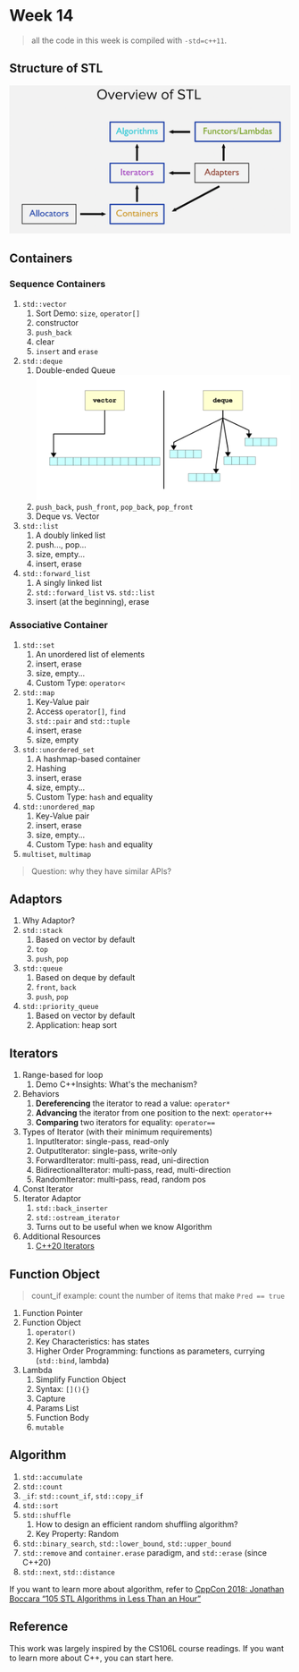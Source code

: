 # Week 14

> all the code in this week is compiled with `-std=c++11`.

## Structure of STL

![Structure of STL](attachment/images/structure-stl.png)

## Containers

### Sequence Containers

1. `std::vector`
   1. Sort Demo: `size`, `operator[]`
   2. constructor
   3. `push_back`
   4. clear
   5. `insert` and `erase`
2. `std::deque`
   1. Double-ended Queue
        ![Deque Structure](attachment/images/deque.png)
   2. `push_back`, `push_front`, `pop_back`, `pop_front`
   3. Deque vs. Vector
3. `std::list`
   1. A doubly linked list
   2. push..., pop...
   3. size, empty...
   4. insert, erase
4. `std::forward_list`
   1. A singly linked list
   2. `std::forward_list` vs. `std::list`
   3. insert (at the beginning), erase


### Associative Container

1. `std::set`
   1. An unordered list of elements
   2. insert, erase
   3. size, empty...
   4. Custom Type: `operator<`
2. `std::map`
   1. Key-Value pair
   2. Access `operator[]`, `find`
   3. `std::pair` and `std::tuple`
   4. insert, erase
   5. size, empty
3. `std::unordered_set`
   1. A hashmap-based container
   2. Hashing
   3. insert, erase
   4. size, empty...
   5. Custom Type: `hash` and equality
4. `std::unordered_map`
   1. Key-Value pair
   2. insert, erase
   3. size, empty...
   4. Custom Type: `hash` and equality
5. `multiset`, `multimap`

> Question: why they have similar APIs?


## Adaptors

1. Why Adaptor?
2. `std::stack`
   1. Based on vector by default
   2. `top`
   3. `push`, `pop`
3. `std::queue`
   1. Based on deque by default
   2. `front`, `back`
   3. `push`, `pop`
4. `std::priority_queue`
   1. Based on vector by default
   2. Application: heap sort


## Iterators

1. Range-based for loop
   1. Demo C++Insights: What's the mechanism?
2. Behaviors
   1. **Dereferencing** the iterator to read a value: `operator*`
   2. **Advancing** the iterator from one position to the next: `operator++`
   3. **Comparing** two iterators for equality: `operator==`
4. Types of Iterator (with their minimum requirements)
   1. InputIterator: single-pass, read-only
   2. OutputIterator: single-pass, write-only
   3. ForwardIterator: multi-pass, read, uni-direction
   4. BidirectionalIterator: multi-pass, read, multi-direction
   5. RandomIterator: multi-pass, read, random pos
5. Const Iterator
6. Iterator Adaptor
   1. `std::back_inserter`
   2. `std::ostream_iterator`
   3. Turns out to be useful when we know Algorithm
7. Additional Resources
   1. [C++20 Iterators](https://en.cppreference.com/w/cpp/iterator/input_or_output_iterator)


## Function Object

> count_if example: count the number of items that make `Pred == true`

1. Function Pointer
2. Function Object
   1. `operator()`
   2. Key Characteristics: has states
   3. Higher Order Programming: functions as parameters, currying (`std::bind`, lambda)
3. Lambda
   1. Simplify Function Object
   2. Syntax: `[](){}`
   3. Capture
   4. Params List
   5. Function Body
   6. `mutable`


## Algorithm

1. `std::accumulate`
2. `std::count`
3. `_if`: `std::count_if`, `std::copy_if`
4. `std::sort`
5. `std::shuffle`
   1. How to design an efficient random shuffling algorithm?
   2. Key Property: Random
6. `std::binary_search`, `std::lower_bound`, `std::upper_bound`
7. `std::remove` and `container.erase` paradigm, and `std::erase` (since C++20)
8. `std::next`, `std::distance`

If you want to learn more about algorithm, refer to [CppCon 2018: Jonathan Boccara “105 STL Algorithms in Less Than an Hour”](https://www.youtube.com/watch?v=2olsGf6JIkU)


## Reference

This work was largely inspired by the CS106L course readings. If you want to learn more about C++, you can start here.